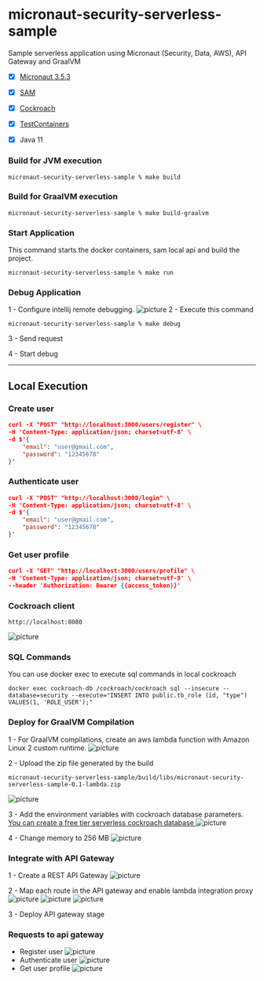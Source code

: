# micronaut-security-serverless-sample
Sample serverless application using Micronaut (Security, Data, AWS), API Gateway and GraalVM

- [x] [Micronaut 3.5.3](https://micronaut.io/)
- [x] [SAM](https://aws.amazon.com/pt/serverless/sam/)
- [x] [Cockroach](https://www.cockroachlabs.com/)
- [x] [TestContainers](https://www.testcontainers.org/modules/databases/jdbc/)
- [x] Java 11


### Build for JVM execution
```console
micronaut-security-serverless-sample % make build
```

### Build for GraalVM execution
```console
micronaut-security-serverless-sample % make build-graalvm
```

### Start Application
This command starts the docker containers, sam local api and build the project.
```console
micronaut-security-serverless-sample % make run
```

### Debug Application
1 - Configure intellij remote debugging.
![picture](img/debug.png)
2 - Execute this command
```console
micronaut-security-serverless-sample % make debug
```

3 - Send request

4 - Start debug

-----

## Local Execution

### Create user
```json
curl -X "POST" "http://localhost:3000/users/register" \
-H 'Content-Type: application/json; charset=utf-8' \
-d $'{
    "email": "user@gmail.com",
    "password": "12345678"
}'
```
### Authenticate user
```json
curl -X "POST" "http://localhost:3000/login" \
-H 'Content-Type: application/json; charset=utf-8' \
-d $'{
    "email": "user@gmail.com",
    "password": "12345678"
}'
```

### Get user profile
```json
curl -X "GET" "http://localhost:3000/users/profile" \
-H 'Content-Type: application/json; charset=utf-8' \
--header 'Authorization: Bearer {{access_token}}' 
```

### Cockroach client

```console
http://localhost:8080
```
![picture](img/cockroach.png)

### SQL Commands

You can use docker exec to execute sql commands in local cockroach
```console
docker exec cockroach-db /cockroach/cockroach sql --insecure --database=security --execute="INSERT INTO public.tb_role (id, "type") VALUES(1, 'ROLE_USER');"
```

### Deploy for GraalVM Compilation

1 - For GraalVM compilations, create an aws lambda function with Amazon Linux 2 custom runtime.
![picture](img/create-lambda-function.png)

2 - Upload the zip file generated by the build
```console
micronaut-security-serverless-sample/build/libs/micronaut-security-serverless-sample-0.1-lambda.zip
```
![picture](img/updload-package.png)

3 - Add the environment variables with cockroach database parameters.
[You can create a free tier serverless cockroach database
](https://www.cockroachlabs.com/get-started-cockroachdb/)
![picture](img/adding-enviroment-variables.png)

4 - Change memory to 256 MB
![picture](img/memory-config.png)

### Integrate with API Gateway

1 - Create a REST API Gateway
![picture](img/create-api-gateway.png)

2 - Map each route in the API gateway and enable lambda integration proxy
![picture](img/api-gateway-post-auth-user.png)
![picture](img/api-gateway-post-register-user.png)
![picture](img/api-gateway-get-user-profile.png)

3 - Deploy API gateway stage


### Requests to api gateway

- Register user
![picture](img/post-register-user.png)
- Authenticate user
![picture](img/post-auth.png)
- Get user profile
![picture](img/get-user-profile.png)